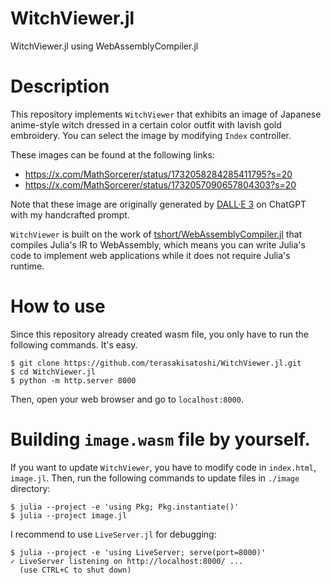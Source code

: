 # WitchViewer.jl

WitchViewer.jl using WebAssemblyCompiler.jl

# Description

This repository implements `WitchViewer` that exhibits an image of Japanese anime-style witch dressed in a certain color outfit with lavish gold embroidery. You can select the image by modifying `Index` controller. 

These images can be found at the following links:

- https://x.com/MathSorcerer/status/1732058284285411795?s=20
- https://x.com/MathSorcerer/status/1732057090657804303?s=20

Note that these image are originally generated by [DALL·E 3](https://openai.com/dall-e-3) on ChatGPT with my handcrafted prompt.

`WitchViewer` is built on the work of [tshort/WebAssemblyCompiler.jl](https://github.com/tshort/WebAssemblyCompiler.jl) that compiles Julia's IR to WebAssembly, which means you can write Julia's code to implement web applications while it does not require Julia's runtime.

# How to use

Since this repository already created wasm file, you only have to run the following commands. It's easy.

```console
$ git clone https://github.com/terasakisatoshi/WitchViewer.jl.git
$ cd WitchViewer.jl
$ python -m http.server 8000
```

Then, open your web browser and go to `localhost:8000`.

# Building `image.wasm` file by yourself.

If you want to update `WitchViewer`, you have to modify code in `index.html`, `image.jl`. Then, run the following commands to update files in `./image` directory:

```console
$ julia --project -e 'using Pkg; Pkg.instantiate()'
$ julia --project image.jl
```

I recommend to use `LiveServer.jl` for debugging:

```console
$ julia --project -e 'using LiveServer; serve(port=8000)'
✓ LiveServer listening on http://localhost:8000/ ...
  (use CTRL+C to shut down)
```
